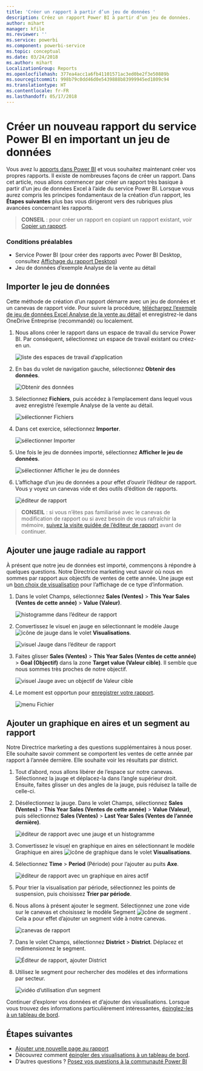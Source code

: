 ```yaml
---
title: 'Créer un rapport à partir d’un jeu de données '
description: Créez un rapport Power BI à partir d’un jeu de données.
author: mihart
manager: kfile
ms.reviewer: ''
ms.service: powerbi
ms.component: powerbi-service
ms.topic: conceptual
ms.date: 03/24/2018
ms.author: mihart
LocalizationGroup: Reports
ms.openlocfilehash: 377ea4acc1a6fb41101571ac3ed0be2f3e50889b
ms.sourcegitcommit: 998b79c0dd46d0e5439888b83999945ed1809c94
ms.translationtype: HT
ms.contentlocale: fr-FR
ms.lasthandoff: 05/17/2018
---
```

# <a name="create-a-new-report-in-power-bi-service-by-importing-a-dataset"></a>Créer un nouveau rapport du service Power BI en important un jeu de données
Vous avez lu [apports dans Power BI](service-reports.md) et vous souhaitez maintenant créer vos propres rapports. Il existe de nombreuses façons de créer un rapport. Dans cet article, nous allons commencer par créer un rapport très basique à partir d’un jeu de données Excel à l’aide du service Power BI. Lorsque vous aurez compris les principes fondamentaux de la création d’un rapport, les **Étapes suivantes** plus bas vous dirigeront vers des rubriques plus avancées concernant les rapports.  

> **CONSEIL** : pour créer un rapport en copiant un rapport existant, voir [Copier un rapport](power-bi-report-copy.md).
> 
### <a name="prerequisites"></a>Conditions préalables
- Service Power BI (pour créer des rapports avec Power BI Desktop, consultez [Affichage du rapport Desktop](desktop-report-view.md))  
- Jeu de données d’exemple Analyse de la vente au détail

## <a name="import-the-dataset"></a>Importer le jeu de données
Cette méthode de création d’un rapport démarre avec un jeu de données et un canevas de rapport vide. Pour suivre la procédure, [téléchargez l’exemple de jeu de données Excel Analyse de la vente au détail](http://go.microsoft.com/fwlink/?LinkId=529778) et enregistrez-le dans OneDrive Entreprise (recommandé) ou localement.

1. Nous allons créer le rapport dans un espace de travail du service Power BI. Par conséquent, sélectionnez un espace de travail existant ou créez-en un.
   
   ![liste des espaces de travail d’application](media/service-report-create-new/power-bi-workspaces2.png)
2. En bas du volet de navigation gauche, sélectionnez **Obtenir des données**.
   
   ![Obtenir des données](media/service-report-create-new/power-bi-get-data3.png)
3. Sélectionnez **Fichiers**, puis accédez à l’emplacement dans lequel vous avez enregistré l’exemple Analyse de la vente au détail.
   
    ![sélectionner Fichiers](media/service-report-create-new/power-bi-select-files.png)
4. Dans cet exercice, sélectionnez **Importer**.
   
   ![sélectionner Importer](media/service-report-create-new/power-bi-import.png)
5. Une fois le jeu de données importé, sélectionnez **Afficher le jeu de données**.
   
   ![sélectionner Afficher le jeu de données](media/service-report-create-new/power-bi-view-dataset.png)
6. L’affichage d’un jeu de données a pour effet d’ouvrir l’éditeur de rapport.  Vous y voyez un canevas vide et des outils d’édition de rapports.
   
   ![éditeur de rapport](media/service-report-create-new/power-bi-blank-report.png)

> **CONSEIL** : si vous n’êtes pas familiarisé avec le canevas de modification de rapport ou si avez besoin de vous rafraîchir la mémoire, [suivez la visite guidée de l’éditeur de rapport](service-the-report-editor-take-a-tour.md) avant de continuer.
> 
> 

## <a name="add-a-radial-gauge-to-the-report"></a>Ajouter une jauge radiale au rapport
À présent que notre jeu de données est importé, commençons à répondre à quelques questions.  Notre Directrice marketing veut savoir où nous en sommes par rapport aux objectifs de ventes de cette année. Une jauge est un [bon choix de visualisation](power-bi-report-visualizations.md) pour l’affichage de ce type d’information.

1. Dans le volet Champs, sélectionnez **Sales (Ventes)** > **This Year Sales (Ventes de cette année)** > **Value (Valeur)**.
   
    ![histogramme dans l’éditeur de rapport](media/service-report-create-new/power-bi-report-step1.png)
2. Convertissez le visuel en jauge en sélectionnant le modèle Jauge ![icône de jauge](media/service-report-create-new/powerbi-gauge-icon.png) dans le volet **Visualisations**.
   
    ![visuel Jauge dans l’éditeur de rapport](media/service-report-create-new/power-bi-report-step2.png)
3. Faites glisser **Sales (Ventes)** > **This Year Sales (Ventes de cette année)** > **Goal (Objectif)** dans la zone **Target value (Valeur cible)**. Il semble que nous sommes très proches de notre objectif.
   
    ![visuel Jauge avec un objectif de Valeur cible](media/service-report-create-new/power-bi-report-step3.png)
4. Le moment est opportun pour [enregistrer votre rapport](service-report-save.md).
   
   ![menu Fichier](media/service-report-create-new/powerbi-save.png)

## <a name="add-an-area-chart-and-slicer-to-the-report"></a>Ajouter un graphique en aires et un segment au rapport
Notre Directrice marketing a des questions supplémentaires à nous poser. Elle souhaite savoir comment se comportent les ventes de cette année par rapport à l’année dernière. Elle souhaite voir les résultats par district.

1. Tout d’abord, nous allons libérer de l’espace sur notre canevas. Sélectionnez la jauge et déplacez-la dans l’angle supérieur droit. Ensuite, faites glisser un des angles de la jauge, puis réduisez la taille de celle-ci.
2. Désélectionnez la jauge. Dans le volet Champs, sélectionnez **Sales (Ventes)** > **This Year Sales (Ventes de cette année)** > **Value (Valeur)**, puis sélectionnez **Sales (Ventes)** > **Last Year Sales (Ventes de l’année dernière)**.
   
    ![éditeur de rapport avec une jauge et un histogramme](media/service-report-create-new/power-bi-report-step4.png)
3. Convertissez le visuel en graphique en aires en sélectionnant le modèle Graphique en aires ![icône de graphique](media/service-report-create-new/power-bi-areachart-icon.png) dans le volet **Visualisations**.
4. Sélectionnez **Time** > **Period** (Période) pour l’ajouter au puits **Axe**.
   
    ![éditeur de rapport avec un graphique en aires actif](media/service-report-create-new/power-bi-report-step5.png)
5. Pour trier la visualisation par période, sélectionnez les points de suspension, puis choisissez **Trier par période**.
6. Nous allons à présent ajouter le segment. Sélectionnez une zone vide sur le canevas et choisissez le modèle Segment ![icône de segment](media/service-report-create-new/power-bi-slicer-icon.png)    . Cela a pour effet d’ajouter un segment vide à notre canevas.
   
    ![canevas de rapport](media/service-report-create-new/power-bi-report-step6.png)    
7. Dans le volet Champs, sélectionnez **District** > **District**. Déplacez et redimensionnez le segment.
   
    ![Éditeur de rapport, ajouter District](media/service-report-create-new/power-bi-report-step7.png)  
8. Utilisez le segment pour rechercher des modèles et des informations par secteur.
   
   ![vidéo d’utilisation d’un segment](media/service-report-create-new/power-bi-slicer-video2.gif)  

Continuer d’explorer vos données et d’ajouter des visualisations. Lorsque vous trouvez des informations particulièrement intéressantes, [épinglez-les à un tableau de bord](service-dashboard-pin-tile-from-report.md).

## <a name="next-steps"></a>Étapes suivantes
* [Ajouter une nouvelle page au rapport](power-bi-report-add-page.md)  
* Découvrez comment [épingler des visualisations à un tableau de bord](service-dashboard-pin-tile-from-report.md).   
* D’autres questions ? [Posez vos questions à la communauté Power BI](http://community.powerbi.com/)

